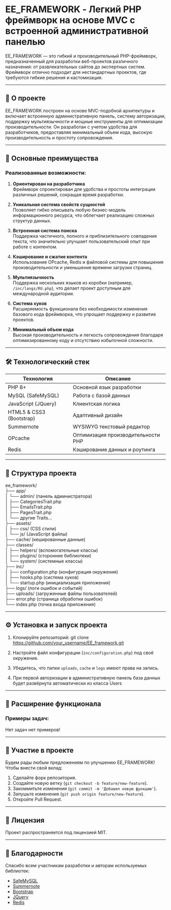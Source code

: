 # EE_FRAMEWORK - Легкий PHP фреймворк на основе MVC с встроенной административной панелью

EE_FRAMEWORK — это гибкий и производительный PHP-фреймворк, предназначенный для разработки веб-проектов различного назначения: от развлекательных сайтов до экспертных систем. Фреймворк отлично подходит для нестандартных проектов, где требуются гибкие решения и кастомизация.

---

## 📖 О проекте

EE_FRAMEWORK построен на основе MVC-подобной архитектуры и включает встроенную административную панель, систему авторизации, поддержку мультиязычности и мощные инструменты для оптимизации производительности. Он разработан с учетом удобства для разработчиков, предоставляя минимальный объем кода, высокую производительность и простоту сопровождения.

---

## 🚀 Основные преимущества

### Реализованные возможности:
1. **Ориентирован на разработчика**  
   Фреймворк спроектирован для удобства и простоты интеграции различных решений, сокращая время разработки.
   
2. **Уникальная система свойств сущностей**  
   Позволяет гибко описывать любую бизнес-модель информационного ресурса, что облегчает реализацию сложных структур данных.

3. **Встроенная система поиска**  
   Поддержка частичного, полного и приблизительного совпадения текста, что значительно улучшает пользовательский опыт при работе с контентом.

4. **Кэширование и сжатие контента**  
   Использование OPcache, Redis и файловой системы для повышения производительности и уменьшения времени загрузки страниц.

5. **Мультиязычность**  
   Поддержка нескольких языков из коробки (например, `/inc/langs/RU.php`), что делает проект доступным для международной аудитории.

6. **Система хуков**  
   Расширяемость функционала без необходимости изменения базового кода фреймворка, что упрощает поддержку и развитие проектов.

7. **Минимальный объем кода**  
   Высокая производительность и легкость сопровождения благодаря оптимизированному коду и отсутствию избыточной сложности.

---

## 🛠️ Технологический стек

| Технология                  | Описание                                            |
|-----------------------------|-----------------------------------------------------|
| PHP 8+                      | Основной язык разработки                            |
| MySQL (SafeMySQL)           | Работа с базой данных                               |
| JavaScript (JQuery)         | Клиентская логика                                   |
| HTML5 & CSS3 (Bootstrap)    | Адаптивный дизайн                                   |
| Summernote                  | WYSIWYG текстовый редактор                          |
| OPcache                     | Оптимизация производительности PHP                  |
| Redis                       | Кэширование данных и роутинга                       |

---

## 📂 Структура проекта

ee_framework/  
├── app/  
│   └── admin/ (панель администратора)  
│       ├── CategoriesTrait.php  
│       ├── EmailsTrait.php  
│       ├── PagesTrait.php  
│       └── другие Traits...  
├── assets/  
│   ├── css/ (CSS стили)  
│   └── js/ (JavaScript файлы)  
├── cache/ (кешированные данные)  
├── classes/  
│   ├── helpers/ (вспомогательные классы)  
│   ├── plugins/ (сторонние библиотеки)  
│   └── system/ (системные классы)  
├── inc/  
│   ├── configuration.php (конфигурация окружения)  
│   ├── hooks.php (система хуков)  
│   └── startup.php (инициализация приложения)  
├── logs/ (логи ошибок и событий)  
├── uploads/ (загруженные файлы пользователей)  
├── error.php (страница обработки ошибок)  
└── index.php (точка входа приложения)  

---

## ⚙️ Установка и запуск проекта

1. Клонируйте репозиторий:
git clone https://github.com/your_username/EE_framework.git

2. Настройте файл конфигурации (`inc/configuration.php`) под своё окружение.

3. Убедитесь, что папки `uploads`, `cache` и `logs` имеют права на запись.

4. При первой авторизации в административную панель база данных будет развёрнута автоматически из класса Users


---

## 🔧 Расширение функционала

### Примеры задач:

Нет задач нет примеров!

---

## 🤝 Участие в проекте

Будем рады любым предложениям по улучшению EE_FRAMEWORK! Чтобы внести свой вклад:

1. Сделайте форк репозитория.
2. Создайте новую ветку (`git checkout -b feature/new-feature`).
3. Закоммитьте изменения (`git commit -m 'Добавил новую функцию'`).
4. Запушьте изменения (`git push origin feature/new-feature`).
5. Откройте Pull Request.

---

## 📄 Лицензия

Проект распространяется под лицензией MIT.

---

## 🙌 Благодарности

Спасибо всем участникам разработки и авторам используемых библиотек:

- [SafeMySQL](https://github.com/colshrapnel/safemysql)
- [Summernote](https://summernote.org/)
- [Bootstrap](https://getbootstrap.com/)
- [JQuery](https://jquery.com/)
- [Redis](https://redis.io/)

